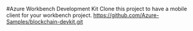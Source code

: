 #Azure Workbench Development Kit
  Clone this project to have a mobile client for your workbench project.
https://github.com/Azure-Samples/blockchain-devkit.git

